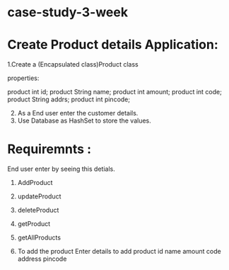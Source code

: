 # case-study-3-week


Create Product details Application:
===================================

1.Create a (Encapsulated class)Product class 
  
  properties:  
  
  product int id;
  product String name;
  product int amount;
  product int  code;
  product String  addrs;
  product int pincode;
											 
2. As a End user enter the customer details.
3. Use Database as HashSet to store the values.

Requiremnts	:
=============
End user enter by seeing this detials.

1. AddProduct 
2. updateProduct
3. deleteProduct
4. getProduct
5. getAllProducts								 
										 
										 
4. To add the product
    Enter  details to add product
	id
	name 
	amount 
	code 
	address 
	pincode 
